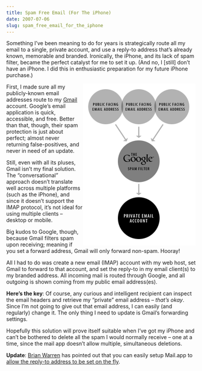 ```yaml
---
title: Spam Free Email (For The iPhone)
date: 2007-07-06
slug: spam_free_email_for_the_iphone
---
```

<p>Something I&#8217;ve been meaning to do for years is strategically route all my email to a single, private account, and use a reply-to address that&#8217;s already known, memorable and branded. Ironically, the iPhone, and its lack of spam filter, became the perfect catalyst for me to set it up. (And no, I [still] don&#8217;t have an iPhone. I did this in enthusiastic preparation for my future iPhone purchase.)</p>

<p><img src="/assets/img/email-routing.gif" border="0" height="430" width="300" alt="Diagram showing my email routing scheme" align="right" />First, I made sure all my publicly-known email addresses route to my <a href="http://gmail.com">Gmail</a> account. Google&#8217;s email application is quick, accessible, and free. Better than that, though, their spam protection is just about perfect; almost never returning false-positives, and never in need of an update.</p>

<p>Still, even with all its pluses, Gmail isn&#8217;t my final solution. The &#8220;conversational&#8221; approach doesn&#8217;t translate well across multiple platforms (such as the iPhone), and since it doesn&#8217;t support the IMAP protocol, it&#8217;s not ideal for using multiple clients &#8211; desktop or mobile.</p>

<p>Big kudos to Google, though, because Gmail filters spam upon receiving; meaning if you set a forward address, Gmail will only forward non-spam. Hooray!</p>

<p>All I had to do was create a new email (IMAP) account with my web host, set Gmail to forward to that account, and set the reply-to in my email client(s) to my branded address. All incoming mail is routed through Google, and all outgoing is shown coming from my public email address(es).</p>

<p><strong>Here&#8217;s the key</strong>: Of course, any curious and intelligent recipient can inspect the email headers and retrieve my &#8220;private&#8221; email address &#8211; <em>that&#8217;s okay</em>. Since I&#8217;m not going to give out that email address, I can easily (and regularly) change it. The only thing I need to update is Gmail&#8217;s forwarding settings.</p>

<p>Hopefully this solution will prove itself suitable when I&#8217;ve got my iPhone and can&#8217;t be bothered to delete all the spam I would normally receive &#8211; one at a time, since the mail app doesn&#8217;t allow multiple, simultaneous deletions.</p>

<p><strong>Update</strong>: <a href="http://begoodnotbad.com/">Brian Warren</a> has pointed out that you can easily setup Mail.app to <a href="http://www.macobserver.com/tip/2006/09/25.1.shtml">allow the reply-to address to be set on the fly</a>.</p>